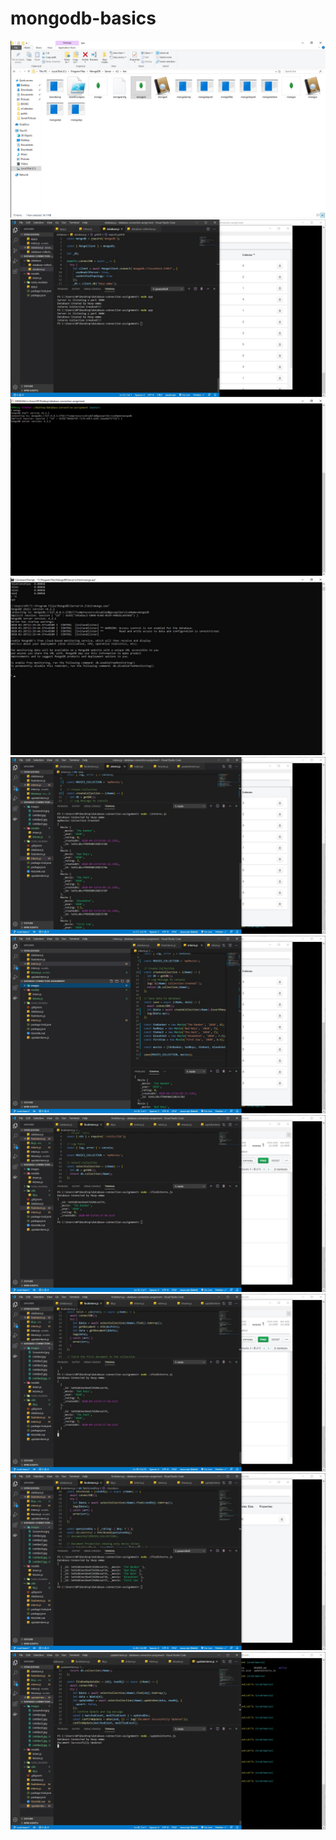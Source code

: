 # mongodb-basics

![](images/Screenshot.jpg)
![](images/Untitled.jpg)
![](images/Untitled2.jpg)
![](images/Untitled3.jpg)
![](images/Untitled4.jpg)
![](images/Untitled5.jpg)
![](images/Untitled6.jpg)
![](images/Untitled7.jpg)
![](images/Untitled8.jpg)
![](images/Untitled9.jpg)
